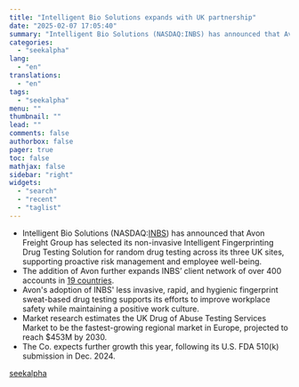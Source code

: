 ```yaml
---
title: "Intelligent Bio Solutions expands with UK partnership"
date: "2025-02-07 17:05:40"
summary: "Intelligent Bio Solutions (NASDAQ:INBS) has announced that Avon Freight Group has selected its non-invasive Intelligent Fingerprinting Drug Testing Solution for random drug testing across its three UK sites, supporting proactive risk management and employee well-being. The addition of Avon further expands INBS’ client network of over 400 accounts in 19..."
categories:
  - "seekalpha"
lang:
  - "en"
translations:
  - "en"
tags:
  - "seekalpha"
menu: ""
thumbnail: ""
lead: ""
comments: false
authorbox: false
pager: true
toc: false
mathjax: false
sidebar: "right"
widgets:
  - "search"
  - "recent"
  - "taglist"
---
```


* Intelligent Bio Solutions (NASDAQ:[INBS](https://seekingalpha.com/symbol/INBS "Intelligent Bio Solutions Inc.")) has announced that Avon Freight Group has selected its non-invasive Intelligent Fingerprinting Drug Testing Solution for random drug testing across its three UK sites, supporting proactive risk management and employee well-being.
* The addition of Avon further expands INBS’ client network of over 400 accounts in [19 countries](https://seekingalpha.com/pr/19995530-intelligent-bio-solutions-expands-with-uk-partnership-driving-global-growth-ahead-of-planned).
* Avon's adoption of INBS' less invasive, rapid, and hygienic fingerprint sweat-based drug testing supports its efforts to improve workplace safety while maintaining a positive work culture.
* Market research estimates the UK Drug of Abuse Testing Services Market to be the fastest-growing regional market in Europe, projected to reach $453M by 2030.
* The Co. expects further growth this year, following its U.S. FDA 510(k) submission in Dec. 2024.

[seekalpha](https://seekingalpha.com/news/4405145-intelligent-bio-solutions-expands-with-uk-partnership)
